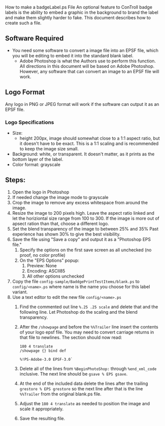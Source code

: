 
 How to make a badgeLabel.ps File
An optional feature to ConTroll badge labels is the ability to embed a graphic in the background to brand the label and make them slightly harder to fake.
This document describes how to create such a file.

## Software Required
- You need some software to convert a image file into an EPSF file, which you will be editing to embed it into the standard blank label.
  - Adobe Photoshop is what the Authors use to perform this function.  All directions in this
  document will be based on Adobe Photoshop.  However, any software that can convert an image to
  an EPSF file will work.

## Logo Format
Any logo in PNG or JPEG format will work if the software can output it as an EPSF file.
### Logo Specifications
- Size: 
  - height 200px, image should somewhat close to a 1:1 aspect ratio, 
  but it doesn't have to be exact. 
  This is a 1:1 scaling and is recommended to keep the image size small.
- Background: white, or transparent.  It doesn't matter, as it prints as the bottom layer of the
  label.
- Color format: grayscale

## Steps:
1. Open the logo in Photoshop
2. If needed change the image mode to grayscale
3. Crop the image to remove any excess whitespace from around the image.
4. Resize the image to 200 pixels high. Leave the aspect ratio linked and let the horiziontal size
   range from 100 to 300.  If the image is more out of apsect ration than that, 
   choose a different logo.
5. Set the blend transparency of the image to between 25% and 35%  Past experience has shown 30% 
   to give the best visibility.
6. Save the file using "Save a copy" and output it as a "Photoshop EPS file."
   1. Specify the options on the first save screen as all unchecked (no proof, no color profile)
   2. On the "EPS Options" popup:
      1. Preview: None
      2. Encoding: ASCII85
      3. All other options unchecked
7. Copy the file `config-sample/BaddgePrintTestItems/blank.ps` to `config/<name>.ps` 
   where name is the name you choose for this label variant.
8. Use a text editor to edit the new file `config/<name>.ps`
    1. Find the commented out line `%.25 .25 scale` and delete that and the following line.  Let Photoshop do the scaling and the blend transparency.
   2. After the `/showpage` and before the `%%Trailer` line insert the contents of your logo epsf file.  You may need to convert carriage returns in that 
      file to newlines. The section should now read:      

          180 4 translate
          /showpage {} bind def
          
          %!PS-Adobe-3.0 EPSF-3.0`
   3. Delete all of the lines from `%BeginPhotoShop:` through `%end_xml_code` inclusive. The next line should be `gsave % EPS gsave`.
   4. At the end of the included data delete the lines after the trailing `grestore % EPS grestore` so the next line after that is the line `%%Trailer` from 
      the original blank.ps file.
   5. Adjust the `180 4 translate` as needed to position the image and scale it appropriately.
   6. Save the resulting file.
